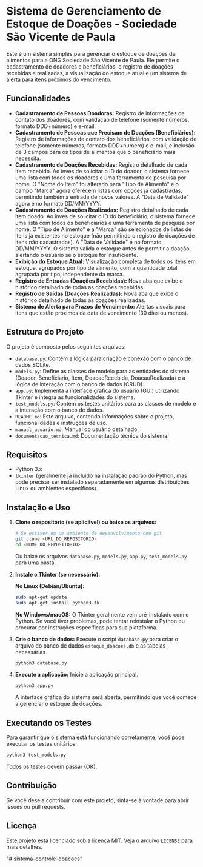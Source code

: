 # Sistema de Gerenciamento de Estoque de Doações - Sociedade São Vicente de Paula

Este é um sistema simples para gerenciar o estoque de doações de alimentos para a ONG Sociedade São Vicente de Paula. Ele permite o cadastramento de doadores e beneficiários, o registro de doações recebidas e realizadas, a visualização do estoque atual e um sistema de alerta para itens próximos do vencimento.

## Funcionalidades

- **Cadastramento de Pessoas Doadoras:** Registro de informações de contato dos doadores, com validação de telefone (somente números, formato DDD+número) e e-mail.
- **Cadastramento de Pessoas que Precisam de Doações (Beneficiários):** Registro de informações de contato dos beneficiários, com validação de telefone (somente números, formato DDD+número) e e-mail, e inclusão de 3 campos para os tipos de alimentos que o beneficiário mais necessita.
- **Cadastramento de Doações Recebidas:** Registro detalhado de cada item recebido. Ao invés de solicitar o ID do doador, o sistema fornece uma lista com todos os doadores e uma ferramenta de pesquisa por nome. O "Nome do Item" foi alterado para "Tipo de Alimento" e o campo "Marca" agora oferecem listas com opções já cadastradas, permitindo também a entrada de novos valores. A "Data de Validade" agora é no formato DD/MM/YYYY.
- **Cadastramento de Doações Realizadas:** Registro detalhado de cada item doado. Ao invés de solicitar o ID do beneficiário, o sistema fornece uma lista com todos os beneficiários e uma ferramenta de pesquisa por nome. O "Tipo de Alimento" e a "Marca" são selecionados de listas de itens já existentes no estoque (não permitindo o registro de doações de itens não cadastrados). A "Data de Validade" é no formato DD/MM/YYYY. O sistema valida o estoque antes de permitir a doação, alertando o usuário se o estoque for insuficiente.
- **Exibição do Estoque Atual:** Visualização completa de todos os itens em estoque, agrupados por tipo de alimento, com a quantidade total agrupada por tipo, independente da marca.
- **Registro de Entradas (Doações Recebidas):** Nova aba que exibe o histórico detalhado de todas as doações recebidas.
- **Registro de Saídas (Doações Realizadas):** Nova aba que exibe o histórico detalhado de todas as doações realizadas.
- **Sistema de Alerta para Prazos de Vencimento:** Alertas visuais para itens que estão próximos da data de vencimento (30 dias ou menos).

## Estrutura do Projeto

O projeto é composto pelos seguintes arquivos:

- `database.py`: Contém a lógica para criação e conexão com o banco de dados SQLite.
- `models.py`: Define as classes de modelo para as entidades do sistema (Doador, Beneficiario, Item, DoacaoRecebida, DoacaoRealizada) e a lógica de interação com o banco de dados (CRUD).
- `app.py`: Implementa a interface gráfica do usuário (GUI) utilizando Tkinter e integra as funcionalidades do sistema.
- `test_models.py`: Contém os testes unitários para as classes de modelo e a interação com o banco de dados.
- `README.md`: Este arquivo, contendo informações sobre o projeto, funcionalidades e instruções de uso.
- `manual_usuario.md`: Manual do usuário detalhado.
- `documentacao_tecnica.md`: Documentação técnica do sistema.

## Requisitos

- Python 3.x
- `tkinter` (geralmente já incluído na instalação padrão do Python, mas pode precisar ser instalado separadamente em algumas distribuições Linux ou ambientes específicos).

## Instalação e Uso

1.  **Clone o repositório (se aplicável) ou baixe os arquivos:**
    ```bash
    # Se estiver em um ambiente de desenvolvimento com git
    git clone <URL_DO_REPOSITORIO>
    cd <NOME_DO_REPOSITORIO>
    ```
    Ou baixe os arquivos `database.py`, `models.py`, `app.py`, `test_models.py` para uma pasta.

2.  **Instale o Tkinter (se necessário):**
    
    **No Linux (Debian/Ubuntu):**
    ```bash
    sudo apt-get update
    sudo apt-get install python3-tk
    ```
    **No Windows/macOS:** O Tkinter geralmente vem pré-instalado com o Python. Se você tiver problemas, pode tentar reinstalar o Python ou procurar por instruções específicas para sua plataforma.

3.  **Crie o banco de dados:**
    Execute o script `database.py` para criar o arquivo do banco de dados `estoque_doacoes.db` e as tabelas necessárias.
    ```bash
    python3 database.py
    ```

4.  **Execute a aplicação:**
    Inicie a aplicação principal.
    ```bash
    python3 app.py
    ```

    A interface gráfica do sistema será aberta, permitindo que você comece a gerenciar o estoque de doações.

## Executando os Testes

Para garantir que o sistema está funcionando corretamente, você pode executar os testes unitários:

```bash
python3 test_models.py
```

Todos os testes devem passar (OK).

## Contribuição

Se você deseja contribuir com este projeto, sinta-se à vontade para abrir issues ou pull requests.

## Licença

Este projeto está licenciado sob a licença MIT. Veja o arquivo `LICENSE` para mais detalhes.





"# sistema-controle-doacoes" 
